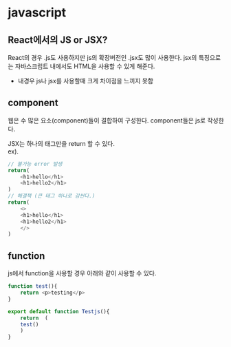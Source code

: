 # javascript

## React에서의 JS or JSX?
React의 경우 .js도 사용하지만 js의 확장버전인 .jsx도 많이 사용한다. jsx의 특징으로는 자바스크립트 내에서도 HTML을 사용할 수 있게 해준다. 

- 내경우 js나 jsx를 사용할때 크게 차이점을 느끼지 못함

## component
웹은 수 많은 요소(component)들이 결합하여 구성한다. component들은 js로 작성한다.

JSX는 하나의 태그만을 return 할 수 있다. <br>
ex).
```js 
// 불가능 error 발생
return(
    <h1>hello</h1>
    <h1>hello2</h1>
) 
// 해결책 (큰 태그 하나로 감싼다.)
return(
    <>
    <h1>hello</h1>
    <h1>hello2</h1>
    </>
) 
```

## function 
js에서 function을 사용할 경우 아래와 같이 사용할 수 있다.

```js
function test(){
    return <p>testing</p>
}

export default function Testjs(){
    return  (
    test()
    )
}
```

